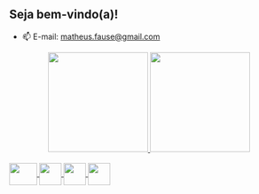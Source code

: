 ## Seja bem-vindo(a)!

- 📫 E-mail: matheus.fause@gmail.com


<div align="center">
  <a href="https://github.com/mfjacome">
  <img height="180em" src="https://github-readme-stats.vercel.app/api?username=mfjacome&show_icons=true&theme=dark&include_all_commits=true&count_private=true"/>
  <img height="180em" src="https://github-readme-stats.vercel.app/api/top-langs/?username=mfjacome&layout=compact&langs_count=7&theme=dark"/>
</div>

<div style="display: inline_block"><br>
  <img align="center" height="40" width="50" src="https://cdn.jsdelivr.net/gh/devicons/devicon/icons/amazonwebservices/amazonwebservices-plain-wordmark.svg" />  
  <img align="center" height="40" width="40" src="https://cdn.jsdelivr.net/gh/devicons/devicon/icons/java/java-original-wordmark.svg" /> 
  <img align="center" height="40" width="40" src="https://cdn.jsdelivr.net/gh/devicons/devicon/icons/javascript/javascript-original.svg" />
  <img align="center" height="40" width="40" src="https://cdn.jsdelivr.net/gh/devicons/devicon/icons/python/python-original.svg" />          
</div>

##
